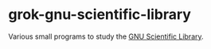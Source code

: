 # grok-gnu-scientific-library
Various small programs to study the [GNU Scientific Library](https://www.gnu.org/software/gsl/).
